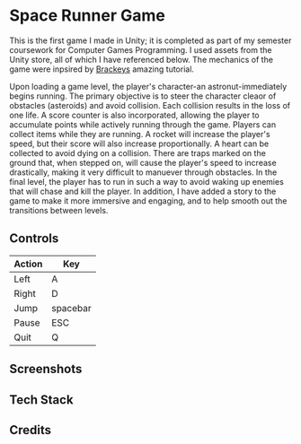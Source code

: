 # Space Runner Game

This is the first game I made in Unity; it is completed as part of my semester coursework for Computer Games Programming. I used assets from the Unity store, all of which I have referenced below. The mechanics of the game were inpsired by [Brackeys](https://pages.github.com/) amazing tutorial. 

Upon loading a game level, the player's character-an astronut-immediately begins running. The primary objective is to steer the character cleaor of obstacles (asteroids) and avoid collision. Each collision results in the loss of one life. A score counter is also incorporated, allowing the player to accumulate points while actively running through the game. Players can collect items while they are running. A rocket will increase the player's speed, but their score will also increase proportionally. A heart can be collected to avoid dying on a collision. There are traps marked on the ground that, when stepped on, will cause the player's speed to increase drastically, making it very difficult to manuever through obstacles. In the final level, the player has to run in such a way to avoid waking up enemies that will chase and kill the player. In addition, I have added a story to the game to make it more immersive and engaging, and to help smooth out the transitions between levels.

##  Controls

| Action | Key |
| ------------- | ------------- |
| Left  | A  |
| Right  | D  |
| Jump  | spacebar  |
| Pause | ESC  |
| Quit  | Q  |



## Screenshots




## Tech Stack 



## Credits
